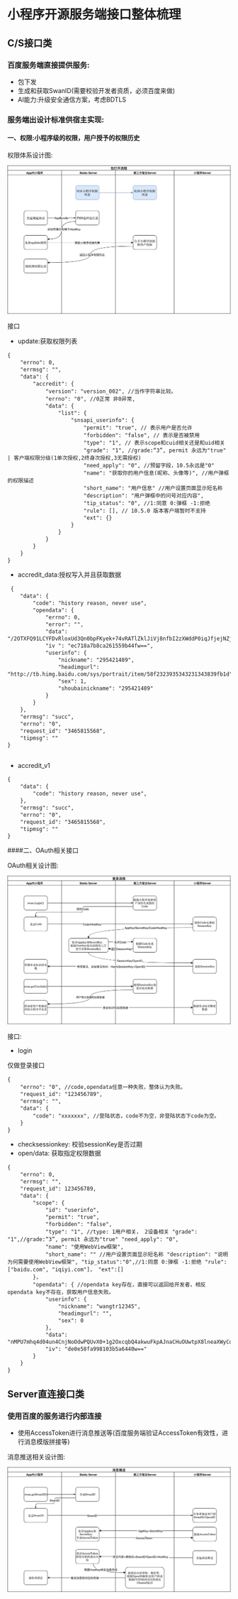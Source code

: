# 小程序开源服务端接口整体梳理

## C/S接口类

### 百度服务端直接提供服务:

 - 包下发 
 - 生成和获取SwanID(需要校验开发者资质，必须百度来做) 
 - AI能力:升级安全通信方案，考虑BDTLS

### 服务端出设计标准供宿主实现: 

#### 一、权限:小程序级的权限，用户授予的权限历史 

权限体系设计图:

![内部运行机制概要](./images/1.jpg)

接口

 - update:获取权限列表

```
{
    "errno": 0,
    "errmsg": "",
    "data": {
        "accredit": {
            "version": "version_002", //当作字符串比较。
            "errno": "0", //0正常 非0异常,
            "data": {
                "list": {
                    "snsapi_userinfo": {
                        "permit": "true", // 表示用户是否允许
                        "forbidden": "false", // 表示是否被禁用
                        "type": "1", // 表示scope和cuid相关还是和uid相关
                        "grade": "1", //grade:“3”, permit 永远为"true" | 客户端权限分级(1单次授权,2终身次授权,3无需授权)
                        "need_apply": "0", //预留字段，10.5永远是"0"
                        "name": "获取你的用户信息(昵称、头像等)", //用户弹框的权限描述
                        "short_name": "用户信息" //用户设置页面显示短名称
                        "description": "用户弹框中的问号对应内容",
                        "tip_status": "0", //1:同意 0:弹框 -1:拒绝
                        "rule": [], // 10.5.0 版本客户端暂时不支持
                        "ext": {}
                    }
                }
            }
        }
    }
}
```
 
 -  accredit_data:授权写入并且获取数据

```
 {
    "data": {
        "code": "history reason, never use",
        "opendata": {
            "errno": 0,
            "error": "",
            "data": "/2OTXFQ91LCYFDvRloxUd3Qn0bpFKyek+74vRATlZklJiVj8nfbI2zXWddP0iqJfjejNZjKPhuybJ+ra45L6FKshMt14yc",
            "iv ": "ec718a7b8ca261559b44fw==",
            "userinfo": {
                "nickname": "295421489",
                "headimgurl": "http://tb.himg.baidu.com/sys/portrait/item/58f2323935343231343839fb1d",
                "sex": 1,
                "shoubainickname": "295421489"
            }
        }
    },
    "errmsg": "succ",
    "errno": "0",
    "request_id": "3465815568",
    "tipmsg": ""
}
 
```
 
 - accredit_v1

```
{
    "data": {
        "code": "history reason, never use",
    },
    "errmsg": "succ",
    "errno": "0",
    "request_id": "3465815568",
    "tipmsg": ""
}
```

####二、OAuth相关接口 

OAuth相关设计图:

![内部运行机制概要](./images/2.jpg)

接口:

 - login

仅做登录接口

```
{
    "errno": "0", //code,opendata任意一种失败，整体认为失败。
    "request_id": "123456789",
    "errmsg": "",
    "data": {
        "code": "xxxxxxx", //登陆状态，code不为空，非登陆状态下code为空。
    }
}
```

 - checksessionkey: 校验sessionKey是否过期 
 - open/data: 获取指定权限数据

```
{
    "errno": 0,
    "errmsg": "",
    "request_id": 123456789,
    "data": {
        "scope": {
            "id": "userinfo",
            "permit": "true",
            "forbidden": "false",
            "type": "1", //type: 1用户相关， 2设备相关 "grade": "1",//grade:“3”, permit 永远为"true" "need_apply": "0",
            "name": "使用WebView框架",
            "short_name": "" //用户设置页面显示短名称 "description": "说明为何需要使用WebView框架", "tip_status":"0",//1:同意 0:弹框 -1:拒绝 "rule": ["baidu.com", "iqiyi.com"]， "ext":[]
        }，
        "opendata": { //opendata key存在，直接可以返回给开发者，相反opendata key不存在，获取用户信息失败。
            "userinfo": {
                "nickname": "wangtr12345",
                "headimgurl": "",
                "sex": 0
            },
            "data": "nMPU7mhq4d04un4CnjNoOdwPQUvX0+1g2OxcqbQ4akwuFkpAJnaCHuOUwtpX8lneaXWyCoDnBTDW16RXOGEpFdqmrp",
            "iv": "de0e58fa998103b5a6440w=="
        }
    }
}
```

## Server直连接口类 
### 使用百度的服务进行内部连接
 - 使用AccessToken进行消息推送等(百度服务端验证AccessToken有效性，进行消息模版拼接等) 

消息推送相关设计图:

![内部运行机制概要](./images/3.jpg)
